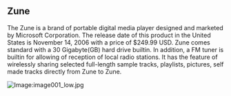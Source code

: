 ## Zune

The Zune is a brand of portable digital media player designed and
marketed by Microsoft Corporation. The release date of this product in
the United States is November 14, 2006 with a price of \$249.99 USD.
Zune comes standard with a 30 Gigabyte(GB) hard drive builtin. In
addition, a FM tuner is builtin for allowing of reception of local radio
stations. It has the feature of wirelessly sharing selected full-length
sample tracks, playlists, pictures, self made tracks directly from Zune
to Zune.

![Image:image001_low.jpg](image001_low.jpg "Image:image001_low.jpg")